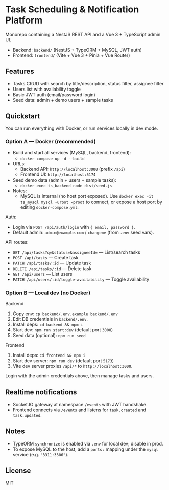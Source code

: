# Task Scheduling & Notification Platform

Monorepo containing a NestJS REST API and a Vue 3 + TypeScript admin UI.

- Backend: `backend/` (NestJS + TypeORM + MySQL, JWT auth)
- Frontend: `frontend/` (Vite + Vue 3 + Pinia + Vue Router)

## Features
- Tasks CRUD with search by title/description, status filter, assignee filter
- Users list with availability toggle
- Basic JWT auth (email/password login)
- Seed data: admin + demo users + sample tasks

## Quickstart

You can run everything with Docker, or run services locally in dev mode.

### Option A — Docker (recommended)
- Build and start all services (MySQL, backend, frontend):
  - `docker compose up -d --build`
- URLs:
  - Backend API: `http://localhost:3000` (prefix `/api`)
  - Frontend UI: `http://localhost:5174`
- Seed demo data (admin + users + sample tasks):
  - `docker exec ts_backend node dist/seed.js`
- Notes:
  - MySQL is internal (no host port exposed). Use `docker exec -it ts_mysql mysql -uroot -proot` to connect, or expose a host port by editing `docker-compose.yml`.

Auth:
- Login via `POST /api/auth/login` with `{ email, password }`.
- Default admin: `admin@example.com` / `changeme` (from `.env` seed vars).

API routes:
- `GET /api/tasks?q=&status=&assigneeId=` — List/search tasks
- `POST /api/tasks` — Create task
- `PATCH /api/tasks/:id` — Update task
- `DELETE /api/tasks/:id` — Delete task
- `GET /api/users` — List users
- `PATCH /api/users/:id/toggle-availability` — Toggle availability

### Option B — Local dev (no Docker)

Backend
1. Copy env: `cp backend/.env.example backend/.env`
2. Edit DB credentials in `backend/.env`.
3. Install deps: `cd backend && npm i`
4. Start dev: `npm run start:dev` (default port `3000`)
5. Seed data (optional): `npm run seed`

Frontend
1. Install deps: `cd frontend && npm i`
2. Start dev server: `npm run dev` (default port `5173`)
3. Vite dev server proxies `/api/*` to `http://localhost:3000`.

Login with the admin credentials above, then manage tasks and users.

## Realtime notifications
- Socket.IO gateway at namespace `/events` with JWT handshake.
- Frontend connects via `/events` and listens for `task.created` and `task.updated`.

## Notes
- TypeORM `synchronize` is enabled via `.env` for local dev; disable in prod.
- To expose MySQL to the host, add a `ports:` mapping under the `mysql` service (e.g. `"3311:3306"`).

## License
MIT

